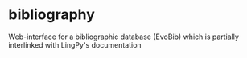 bibliography
============

Web-interface for a bibliographic database (EvoBib) which is partially interlinked with LingPy's documentation
